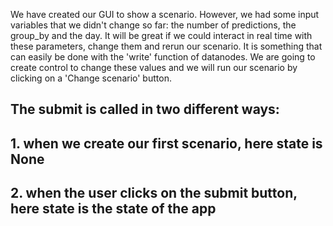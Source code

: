 We have created our GUI to show a scenario. However, we had some input variables that we didn't change so far: the number of predictions, the group_by and the day. It will be great if we could interact in real time with these parameters, change them and rerun our scenario. It is something that can easily be done with the 'write' function of datanodes. We are going to create control to change these values and we will run our scenario by clicking on a 'Change scenario' button.

## The submit is called in two different ways:
## 1. when we create our first scenario, here state is None
## 2. when the user clicks on the submit button, here state is the state of the app